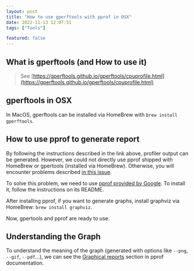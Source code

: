 ```yaml
---
layout: post
title: "How to use gperftools with pprof in OSX"
date: 2022-11-13 12:07:51
tags: ["Tools"]

featured: false
---
```


## What is gperftools (and How to use it)

> See [https://gperftools.github.io/gperftools/cpuprofile.html](https://gperftools.github.io/gperftools/cpuprofile.html)


## gperftools in OSX

In MacOS, gperftools can be installed via HomeBrew with `brew install gperftools`.


## How to use pprof to generate report

By following the instructions described in the link above, profiler output can be generated. However, we could not directly use pprof shipped with HomeBrew or gpertools (installed via HomeBrew). Otherwise, you will encounter problems described [in this issue](https://github.com/gperftools/gperftools/issues/1292).

To solve this problem, we need to use [pprof provided by Google](https://github.com/google/pprof). To install it, follow the instructions on its README.

After installing pprof, if you want to generate graphs, install graphviz via HomeBrew: `brew install graphviz`.

Now, gpertools and pprof are ready to use.


## Understanding the Graph

To understand the meaning of the graph (generated with options like `--png`, `--gif`, `--pdf`...), we can see the [Graphical reports](https://github.com/google/pprof/blob/main/doc/README.md#:~:text=location%20per%20line.-,Graphical,-reports) section in pprof documentation.